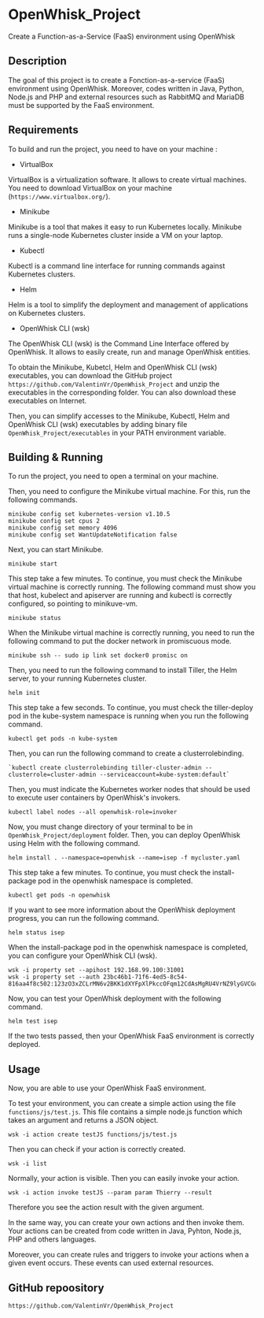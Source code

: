 # OpenWhisk_Project

Create a Function-as-a-Service (FaaS) environment using OpenWhisk

## Description

The goal of this project is to create a Fonction-as-a-service (FaaS) environment using OpenWhisk. Moreover, codes written in Java, Python, Node.js and PHP and external resources such as RabbitMQ and MariaDB must be supported by the FaaS environment.

## Requirements

To build and run the project, you need to have on your machine :

 - VirtualBox 
	
VirtualBox is a virtualization software. It allows to create virtual machines.
You need to download VirtualBox on your machine (`https://www.virtualbox.org/`).
	
 - Minikube
	
Minikube is a tool that makes it easy to run Kubernetes locally. Minikube runs a single-node Kubernetes cluster inside a VM on your laptop.

 - Kubectl
	
Kubectl is a command line interface for running commands against Kubernetes clusters.
	
 - Helm
	
Helm is a tool to simplify the deployment and management of applications on Kubernetes clusters.

 - OpenWhisk CLI (wsk)
		
The OpenWhisk CLI (wsk) is the Command Line Interface offered by OpenWhisk. It allows to easily create, run and manage OpenWhisk entities.
	
	

To obtain the Minikube, Kubetcl, Helm and OpenWhisk CLI (wsk) executables, you can download the GitHub project `https://github.com/ValentinVr/OpenWhisk_Project` and unzip the executables in the corresponding folder. You can also download these executables on Internet.
		
Then, you can simplify accesses to the Minikube, Kubectl, Helm and OpenWhisk CLI (wsk) executables by adding binary file `OpenWhisk_Project/executables` in your PATH environment variable.

## Building & Running

To run the project, you need to open a terminal on your machine.

Then, you need to configure the Minikube virtual machine. For this, run the following commands.

```
minikube config set kubernetes-version v1.10.5
minikube config set cpus 2
minikube config set memory 4096
minikube config set WantUpdateNotification false
```

Next, you can start Minikube.

```
minikube start
```

This step take a few minutes. To continue, you must check the Minikube virtual machine is correctly running. The following command must show you that host, kubelect and apiserver are running and kubectl is correctly configured, so pointing to minikuve-vm.

```
minikube status
```

When the Minikube virtual machine is correctly running, you need to run the following command to put the docker network in promiscuous mode.

```
minikube ssh -- sudo ip link set docker0 promisc on
```

Then, you need to run the following command to install Tiller, the Helm server, to your running Kubernetes cluster.

```
helm init
```

This step take a few seconds. To continue, you must check the tiller-deploy pod in the kube-system namespace is running when you run the following command.

```
kubectl get pods -n kube-system
```

Then, you can run the following command to create a clusterrolebinding.

```
`kubectl create clusterrolebinding tiller-cluster-admin --clusterrole=cluster-admin --serviceaccount=kube-system:default`
```

Then, you must indicate the Kubernetes worker nodes that should be used to execute user containers by OpenWhisk's invokers.

```
kubectl label nodes --all openwhisk-role=invoker
```

Now, you must change directory of your terminal to be in `OpenWhisk_Project/deployment` folder. Then, you can deploy OpenWhisk using Helm with the following command.

```
helm install . --namespace=openwhisk --name=isep -f mycluster.yaml
```

This step take a few minutes. To continue, you must check the install-package pod in the openwhisk namespace is completed.

```
kubectl get pods -n openwhisk
```

If you want to see more information about the OpenWhisk deployment progress, you can run the following command.

```
helm status isep
```

When the install-package pod in the openwhisk namespace is completed, you can configure your OpenWhisk CLI (wsk).

```
wsk -i property set --apihost 192.168.99.100:31001
wsk -i property set --auth 23bc46b1-71f6-4ed5-8c54-816aa4f8c502:123zO3xZCLrMN6v2BKK1dXYFpXlPkccOFqm12CdAsMgRU4VrNZ9lyGVCGuMDGIwP
```

Now, you can test your OpenWhisk deployment with the following command.

```
helm test isep
```

If the two tests passed, then your OpenWhisk FaaS environment is correctly deployed.

## Usage

Now, you are able to use your OpenWhisk FaaS environment.

To test your environment, you can create a simple action using the file `functions/js/test.js`. This file contains a simple node.js function which takes an argument and returns a JSON object.

```
wsk -i action create testJS functions/js/test.js
```

Then you can check if your action is correctly created.

```
wsk -i list
```

Normally, your action is visible. Then you can easily invoke your action.

```
wsk -i action invoke testJS --param param Thierry --result
```

Therefore you see the action result with the given argument.

In the same way, you can create your own actions and then invoke them. Your actions can be created from code written in Java, Pyhton, Node.js, PHP and others languages.

Moreover, you can create rules and triggers to invoke your actions when a given event occurs. These events can used external resources.

## GitHub repoository

`https://github.com/ValentinVr/OpenWhisk_Project`